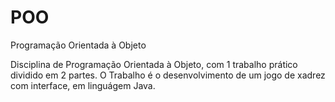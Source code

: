 # POO
Programação Orientada à Objeto

Disciplina de Programação Orientada à Objeto, com 1 trabalho prático dividido em 2 partes.
O Trabalho é o desenvolvimento de um jogo de xadrez com interface, em linguágem Java.
